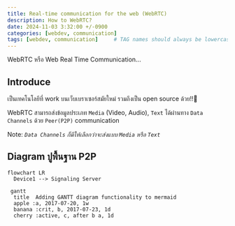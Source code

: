 ```yaml
---
title: Real-time communication for the web (WebRTC)
description: How to WebRTC?
date: 2024-11-03 3:32:00 +/-0900
categories: [webdev, communication]
tags: [webdev, communication]     # TAG names should always be lowercase
---
```


WebRTC หรือ Web Real Time Communication...

## Introduce

เป็นเทคโนโลยีที่ work บนเว็บเบราเซอร์สมัยใหม่ รวมถึงเป็น open source ด้วย!!🤩

WebRTC สามารถส่งข้อมูลประเภท `Media` (Video, Audio), `Text` ได้ผ่านทาง `Data Channels` ด้วย `Peer(P2P)` communication 

Note: *`Data Channels` ก็มีให้เลือกว่าจะส่งแบบ `Media` หรือ `Text`*

## Diagram ปูพื้นฐาน P2P

```mermaid
flowchart LR
  Device1 --> Signaling Server
```


```mermaid
 gantt
  title  Adding GANTT diagram functionality to mermaid
  apple :a, 2017-07-20, 1w
  banana :crit, b, 2017-07-23, 1d
  cherry :active, c, after b a, 1d
```
